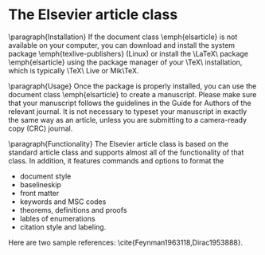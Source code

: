 # The Elsevier article class

\paragraph{Installation} If the document class \emph{elsarticle} is not available on your computer,
you can download and install the system package \emph{texlive-publishers} (Linux) or install the
\LaTeX\ package \emph{elsarticle} using the package manager of your \TeX\ installation, which is
typically \TeX\ Live or Mik\TeX.

\paragraph{Usage} Once the package is properly installed, you can use the document class
\emph{elsarticle} to create a manuscript. Please make sure that your manuscript follows the
guidelines in the Guide for Authors of the relevant journal. It is not necessary to typeset your
manuscript in exactly the same way as an article, unless you are submitting to a camera-ready copy
(CRC) journal.

\paragraph{Functionality} The Elsevier article class is based on the standard article class and
supports almost all of the functionality of that class. In addition, it features commands and
options to format the

- document style
- baselineskip
- front matter
- keywords and MSC codes
- theorems, definitions and proofs
- lables of enumerations
- citation style and labeling.

Here are two sample references: \cite{Feynman1963118,Dirac1953888}.
